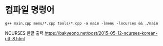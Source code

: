 # 컴파일 명령어

```
g++ main.cpp menu/*.cpp tools/*.cpp -o main -lmenu -lncurses && ./main
```

NCURSES 한글 출력
https://bakyeono.net/post/2015-05-12-ncurses-korean-utf-8.html
